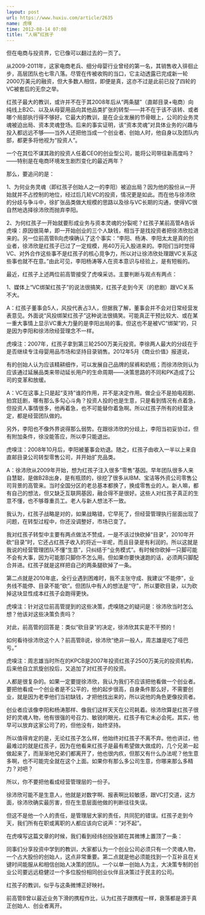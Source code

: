 ```yaml
---
layout: post
url: https://www.huxiu.com/article/2635
name: 虎嗅
time: 2012-08-14 07:08
title: “人祸”红孩子
---
```

但在电商与投资界，它已像可以翻过去的一页了。

从2009-2011年，这家电商老兵、细分母婴行业曾经的第一名，其销售收入徘徊止步，高层团队也七零八落。尽管在传被收购的当口，它主动透露已完成新一轮2000万美元的融资，但大多数人相信，即便是真，这亦不过是此前已投了四轮的VC被套后的无奈之举。

红孩子最大的教训，或许并不在于其2008年后从“两条腿”（直邮目录+电商）向纯线上B2C、以及从母婴用品向其他品类扩张的转型——并不在于该不该转、或者哪个局部执行得不够好。它最大的教训，是在企业发展的节骨眼上，公司的业务灵魂被迫出局、资本灵魂登场。后来的事实证明，该“资本灵魂”对具体业务的兴趣与投入都远远不够——当外人还把他当成一个创业者、创始人时，他自身以及团队内部，都更多将他视为“投资人”。

一个在其位不谋其政的投资人任着CEO的创业型公司，能将公司带往新高度吗？——特别是在电商环境发生剧烈变化的最近两年？

那么，要追问的是：

1、为何业务灵魂（即红孩子创始人之一的李阳）被迫出局？因为他的股份从一开始就并不占控制的地位，经过后几轮VC的投资，情况更是如此。而在他与徐沛欣的分歧与争斗中，徐扩张品类做大规模的思路以及徐与VC长期的沟通，使得VC很自然地选择徐沛欣而抛弃李阳。

2、为何红孩子一开始就要形成业务与资本灵魂的分裂呢？红孩子某前高管A告诉虎嗅：原因很简单，即一开始创业的三个人缺钱，相当于是找投资者把徐沛欣拉进来的。另一位前高管B向虎嗅确认了这个事实：“李阳、杨涛、李阳太太是真的创业者，徐沛欣是红孩子已过了一定规模，用40万元入股进来的。李阳们当时觉得VC、对外合作这些事不是红孩子的核心竞争力，所以对让徐沛欣处理跟VC关系这些事也就不在意。”由此可见，李阳杨涛等人在资本意识与经验上，是有短板的。

最近，红孩子上述两位前高管接受了虎嗅采访。主要判断与观点有两点：

1、媒体上“VC绑架红孩子”的说法很搞笑，红孩子走到今天（的悲剧）跟VC关系不大。

A：红孩子董事会5人，风投代表占3人，但据我了解，董事会并不会对日常经营发表意见。外面说“风投绑架红孩子”这种说法很搞笑。可能真正干预比较大、或在某一重大事情上显示VC重大力量的是李阳出局的事。但这也不是被VC“绑架”的，只是因为李阳和徐沛欣经营理念不一样。

虎嗅注：2007年，红孩子拿到第三轮2500万美元投资。李徐两人最大的分歧在于是否继续专注母婴用品市场和坚持目录销售。2012年5月《商业价值》报道说，

有的创始人认为应该精耕细作，可以发展自己品牌的尿裤和奶瓶；而徐沛欣则认为应该通过延展品类来带动延长用户的生命周期——决策思路的不同和PK造成了公司的变革和放缓。

A：VC在这事上只是起“支持”谁的作用，并不是决定作用。做企业不是拍电视剧、拍宫廷剧，哪有那么多勾心斗角？投资人投的也是生意，只是看到情况有点着急，但投资人事情很多，他再着急，也不可能替你着急啊。所以红孩子所有的经营决定，都是经营团队做的。

另外，李阳也不像外界说得那么弱势。在跟徐沛欣的分歧上，李阳当初妥协过，但有附加条件，徐没能答应，所以李只能退出。

虎嗅注：2008年10月后，李阳被董事会劝退。随之，红孩子由收入一半以上来自直邮目录公司转型零售公司，并开始扩充品类。

A：徐沛欣从2009年开始，想为红孩子注入很多“零售”基因。早年团队很多人来自慧聪，是做B2B出身，是有瓶颈的，徐挖了很多从IBM、宝洁等外资公司零售公司背景的高管来。当时全国分区的老总基本都换了，换成零售业的人。新人嘛，都有自己的想法，但又缺乏互联网基因，融合得不是很好。这些人对红孩子真正的生意不懂，也不够尊重员工。老人与新人想法不一致。

我认为，红孩子战略是对的，如果战略错，它早死了，但经营管理执行层面出现了问题，在转型过程中，你还没调整好，市场已变了。

我对红孩子转型中主要有两点做法不赞成，一是不该过快砍掉“目录”，2010年开砍“目录”时，它还占红孩子收入的将近一半呢，而且目录是有利润的。所以这就是我说的经营管理团队不懂“生意”，只纠结于“业务模式”。有时候你砍掉一只脚可能不会有大事，因为可能那只脚你不怎么用。但如果你要快速跑的话，必须两只脚配合并进。红孩子就是这样把自己的两条腿砍掉了一条。

第二点就是2010年底，全行业遇到困难时，我不主张守成、我建议“不能停”，业务线不能停、目录不能“砍”。但团队中有人的想法是“守”，所以要砍目录，以为砍掉这块显性成本红孩子会跑得更快。

虎嗅注：针对这位前高管提到的这些决策，虎嗅随之的疑问是：徐沛欣当时怎么想？他该对这些决策负责吗？

对此，前高管的回答是：类似“砍目录”的决定，徐沛欣其实是不干预的！

如何看待徐沛欣这个人？前高管B说，徐沛欣“绝非一般人，周志雄是吃了哑巴亏。”

虎嗅注：周志雄当时所在的KPCB是2007年投资红孩子2500万美元的投资机构，后来他自立凯旋创投后，又追加了对红孩子的投资。

人都是很复杂的。如果一定要提徐沛欣，我认为我们不应该把他看做一个创业者。要把他看成一个创业者是不公平的，他的起步很高，自身条件那么好，不需要创业，就是因为老李他们当初缺钱，才把他找出来的，所以说他的角色更像投资者。

创业者应该像李阳和杨涛那样、像我们这样天天在公司耗着。徐沛欣算是红孩子很好的灵魂人物，他有很强的号召力、敏锐的眼光，红孩子有它未必会死。其实，他早可以放弃这家公司了的，但他没有，始终坚持。

所以值得肯定的是，无论红孩子怎么样，他始终对红孩子不离不弃。他也讲过，他最难过的就是红孩子，因为在他看来红孩子是最有希望做大做成的，几个兄弟一起做起来了，而渐渐地兄弟们都离开了，他也很内疚，但那又有什么办法呢？他生意多啊，也不可能完全就在这个上面。如果你有那么多公司生意，你哪来那么多精力？对吧？

所以，你不要把他看成经营管理层的一份子。

徐沛欣可能不是生意人，他就是对数字啊、报表啊比较敏感，跟VC打交道，这方面，徐沛欣确实最厉害，但在生意层面他做的判断往往失误。

但这不是他一个人的责任，是管理层大家的责任，共同犯的错误。红孩子走到今天，我们所有在职或离职的人都应该向它说声：“对不起”。

在虎嗅写这篇文章的时候，我们看到经纬创投张颖在其微博上置顶了一条：

同事们分享投资中学到的教训，大家都认为一个创业公司必须只有一个灵魂人物，一个占大股份的创始人，这点非常重要。第二点就是他必须能找到一个互补且在关键时间能服从和相信创始人决策的团队。一个以单一创始人为主，大决策专制的创业公司要远远稳健过一个多位股份相同创业伙伴且决策过于民主的公司。

红孩子的教训，似乎与这条微博正好映衬。

前高管B曾以最近业务下滑的携程作比，认为红孩子跟携程一样，衰落都是源于真正创始人、创业者离开。

